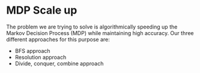 # MDP Scale up

The problem we are trying to solve is algorithmically speeding up the Markov Decision Process
(MDP) while maintaining high accuracy. Our three different approaches for this purpose are:
- BFS approach
- Resolution approach
- Divide, conquer, combine approach
